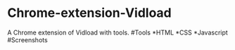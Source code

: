 # Chrome-extension-Vidload
  A Chrome extension of Vidload with tools.
#Tools 
  *HTML 
  *CSS
  *Javascript   
#Screenshots

